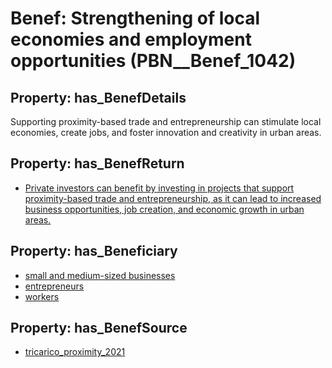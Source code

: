 # Benef: __Strengthening of local economies and employment opportunities__ (PBN__Benef_1042)

## Property: has_BenefDetails

Supporting proximity-based trade and entrepreneurship can stimulate local economies, create jobs, and foster innovation and creativity in urban areas.

## Property: has_BenefReturn

* [Private investors can benefit by investing in projects that support proximity-based trade and entrepreneurship, as it can lead to increased business opportunities, job creation, and economic growth in urban areas.](../BenefReturn/PBN__BenefReturn_1163)

## Property: has_Beneficiary

* [small and medium-sized businesses](../Stakeholder/PBN__Stakeholder_416)
* [entrepreneurs](../Stakeholder/PBN__Stakeholder_417)
* [workers](../Stakeholder/PBN__Stakeholder_128)

## Property: has_BenefSource

* [tricarico_proximity_2021](../Article/PBN__Article_216)

